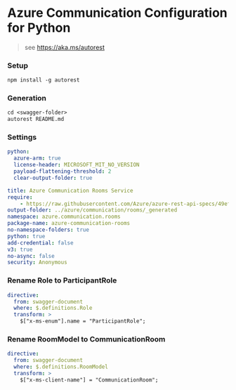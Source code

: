 # Azure Communication Configuration for Python

> see https://aka.ms/autorest

### Setup
```ps
npm install -g autorest
```

### Generation
```ps
cd <swagger-folder>
autorest README.md
```

### Settings

```yaml $(python)
python:
  azure-arm: true
  license-header: MICROSOFT_MIT_NO_VERSION
  payload-flattening-threshold: 2
  clear-output-folder: true
```

```yaml
title: Azure Communication Rooms Service
require:
    - https://raw.githubusercontent.com/Azure/azure-rest-api-specs/49ef4666b13e2e5675dfb92dab3b3d13aa8b3596/specification/communication/data-plane/Rooms/readme.md
output-folder: ../azure/communication/rooms/_generated
namespace: azure.communication.rooms
package-name: azure-communication-rooms
no-namespace-folders: true
python: true
add-credential: false
v3: true
no-async: false
security: Anonymous
```

### Rename Role to ParticipantRole
```yaml
directive:
  from: swagger-document
  where: $.definitions.Role
  transform: >
    $["x-ms-enum"].name = "ParticipantRole";
```

### Rename RoomModel to CommunicationRoom
```yaml
directive:
  from: swagger-document
  where: $.definitions.RoomModel
  transform: >
    $["x-ms-client-name"] = "CommunicationRoom";
```